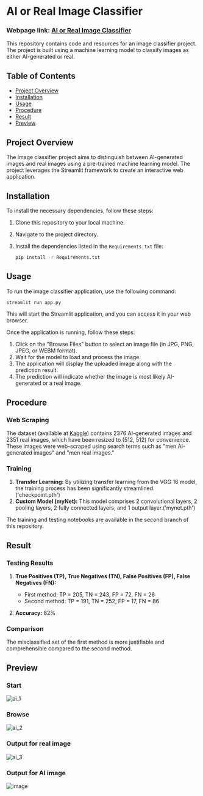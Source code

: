 # AI or Real Image Classifier

### Webpage link: [AI or Real Image Classifier](https://aiimageclassifier-6gxzsacc7er3gmeqky92m7.streamlit.app/)

This repository contains code and resources for an image classifier project. The project is built using a machine learning model to classify images as either AI-generated or real.

## Table of Contents

- [Project Overview](#project-overview)
- [Installation](#installation)
- [Usage](#usage)
- [Procedure](#procedure)
- [Result](#result)
- [Preview](#preview)

## Project Overview

The image classifier project aims to distinguish between AI-generated images and real images using a pre-trained machine learning model. The project leverages the Streamlit framework to create an interactive web application.

## Installation

To install the necessary dependencies, follow these steps:

1. Clone this repository to your local machine.
2. Navigate to the project directory.
3. Install the dependencies listed in the `Requirements.txt` file:

   ```sh
   pip install -r Requirements.txt
   ```

## Usage

To run the image classifier application, use the following command:

```sh
streamlit run app.py
```

This will start the Streamlit application, and you can access it in your web browser.

Once the application is running, follow these steps:

1. Click on the "Browse Files" button to select an image file (in JPG, PNG, JPEG, or WEBM format).
2. Wait for the model to load and process the image.
3. The application will display the uploaded image along with the prediction result.
4. The prediction will indicate whether the image is most likely AI-generated or a real image.

## Procedure

### Web Scraping

The dataset (available at [Kaggle](https://www.kaggle.com/datasets/idkwhatodo/classify-ai-or-real)) contains 2376 AI-generated images and 2351 real images, which have been resized to (512, 512) for convenience. These images were web-scraped using search terms such as "men AI-generated images" and "men real images."

### Training

1. **Transfer Learning:** By utilizing transfer learning from the VGG 16 model, the training process has been significantly streamlined.('checkpoint.pth')
2. **Custom Model (myNet):** This model comprises 2 convolutional layers, 2 pooling layers, 2 fully connected layers, and 1 output layer.('mynet.pth')

The training and testing notebooks are available in the second branch of this repository.

## Result

### Testing Results

1. **True Positives (TP), True Negatives (TN), False Positives (FP), False Negatives (FN):** 
   - First method: TP = 205, TN = 243, FP = 72, FN = 26
   - Second method: TP = 191, TN = 252, FP = 17, FN = 86

2. **Accuracy:** 82%

### Comparison
The misclassified set of the first method is more justifiable and comprehensible compared to the second method.

## Preview
### Start 
![ai_1](https://github.com/Abhi-Shek17/Ai_image_classifier/assets/136077817/d008a11a-ba81-4060-88de-7a8a3d460cb5)
### Browse
![ai_2](https://github.com/Abhi-Shek17/Ai_image_classifier/assets/136077817/193c797c-e43f-4891-a6e7-be92040dee85)
### Output for real image
![ai_3](https://github.com/Abhi-Shek17/Ai_image_classifier/assets/136077817/03911825-42c1-47ca-966e-c0bfb2a7df5c)
### Output for AI image
![image](https://github.com/Abhi-Shek17/Ai_image_classifier/assets/136077817/99e1410a-284a-4ab9-a5e5-49afc7e8d6c7)
